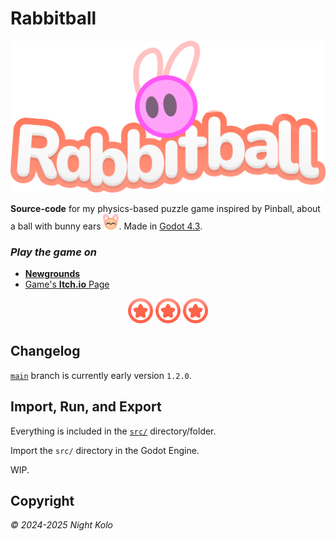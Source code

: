 # Rabbitball

![Rabbitball's Logo](img/rabbitball-logo.svg "Rabbitball Logo")

**Source-code** for my physics-based puzzle game inspired by Pinball, about a ball with bunny ears <img src="img/thank-you-for-playing.png" width="25px" height="25px">. Made in [Godot 4.3](https://godotengine.org/).

### ***Play the game on***

- [**Newgrounds**](https://www.newgrounds.com/portal/view/952625)
- [Game's **Itch.io** Page](https://night-kolo.itch.io/rabbitball)

<p align="center">
  <img src="img/mini-bumper-icon.png" width="40px" height="40px">
  <img src="img/mini-bumper-icon.png" width="40px" height="40px">
  <img src="img/mini-bumper-icon.png" width="40px" height="40px">
</p>

## Changelog

[`main`](https://github.com/nightkolo/Rabbitball/commits/main/) branch is currently early version `1.2.0`. 

## Import, Run, and Export

Everything is included in the [`src/`](src/) directory/folder.

Import the `src/` directory in the Godot Engine.

WIP.

## Copyright

*&#169; 2024-2025 Night Kolo*